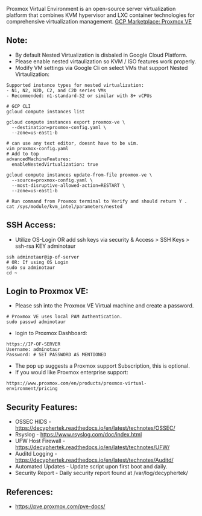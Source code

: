 Proxmox Virtual Environment is an open-source server virtualization platform that combines KVM hypervisor and LXC container technologies for comprehensive virtualization management. [GCP Marketplace: Proxmox VE]( ) 

Note:
----
* By default Nested Virtualization is disbaled in Google Cloud Platform. 
* Please enable nested virtaulization so KVM / ISO features work properly.
* Modify VM settings via Google Cli on select VMs that support Nested Virtaulization:
```
Supported instance types for nested virtualization:
- N1, N2, N2D, C2, and C2D series VMs
- Recommended: n1-standard-32 or similar with 8+ vCPUs

# GCP CLI
gcloud compute instances list

gcloud compute instances export proxmox-ve \
  --destination=proxmox-config.yaml \
  --zone=us-east1-b

# can use any text editor, doesnt have to be vim. 
vim proxmox-config.yaml
# Add to top
advancedMachineFeatures:
  enableNestedVirtualization: true

gcloud compute instances update-from-file proxmox-ve \
  --source=proxmox-config.yaml \
  --most-disruptive-allowed-action=RESTART \
  --zone=us-east1-b

# Run command from Proxmox terminal to Verify and should return Y .
cat /sys/module/kvm_intel/parameters/nested
```

SSH Access:
-----------
* Utilize OS-Login OR add ssh keys via security & Access > SSH Keys > ssh-rsa KEY adminotaur
```
ssh adminotaur@ip-of-server
# OR: If using OS Login
sudo su adminotaur
cd ~
```

Login to Proxmox VE:
--------------------
* Please ssh into the Proxmox VE Virtual machine and create a password.
```
# Proxmox VE uses local PAM Authentication.
sudo passwd adminotaur
```
* login to Proxmox Dashboard:
```
https://IP-OF-SERVER
Username: adminotaur
Password: # SET PASSWORD AS MENTIONED
```
* The pop up suggests a Proxmox support Subscription, this is optional.
* If you would like Proxmox enterprise support:
```
https://www.proxmox.com/en/products/proxmox-virtual-environment/pricing
```

Security Features:
------------------
* OSSEC HIDS - https://decyphertek.readthedocs.io/en/latest/technotes/OSSEC/
* Rsyslog - https://www.rsyslog.com/doc/index.html
* UFW Host Firewall - https://decyphertek.readthedocs.io/en/latest/technotes/UFW/
* Auditd Logging - https://decyphertek.readthedocs.io/en/latest/technotes/Auditd/
* Automated Updates - Update script upon first boot and daily.
* Security Report - Daily security report found at /var/log/decyphertek/

References:
-----------
* https://pve.proxmox.com/pve-docs/